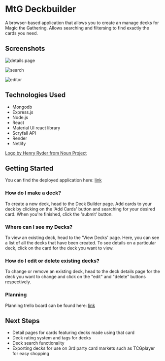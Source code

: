 # MtG Deckbuilder
A browser-based application that allows you to create an manage decks for Magic the Gathering. Allows searching and filtersing to find exactly the cards you need.

## Screenshots

![details page](https://i.imgur.com/4SHClm0.png)

![search](https://i.imgur.com/Cy088Sr.png)

![editor](https://i.imgur.com/24dEmSX.png)

## Technologies Used

- Mongodb
- Express.js
- Node.js
- React
- Material UI react library
- Scryfall API
- Render
- Netlify

[Logo by Henry Ryder from Noun Project](https://thenounproject.com/icon/cards-20461/)

## Getting Started

You can find the deployed application here: [link](https://deckbuildermtg.netlify.app/)

### How do I make a deck?

To create a new deck, head to the Deck Builder page. Add cards to your deck by clicking on the 'Add Cards' button and searching for your desired card. When you're finished, click the 'submit' button.

### Where can I see my Decks?

To view an existing deck, head to the 'View Decks' page. Here, you can see a list of all the decks that have been created. To see details on a particular deck, click on the card for the deck you want to view.

### How do I edit or delete existing decks?

To change or remove an existing deck, head to the deck details page for the deck you want to change and click on the "edit" and "delete" buttons respectively.

### Planning 

Planning trello board can be found here: [link](https://trello.com/invite/b/5Wbr776x/ATTIf702581428109cda4b9125d07b90aab3499F8711/p4-planning)

## Next Steps

- Detail pages for cards featuring decks made using that card
- Deck rating system and tags for decks
- Deck search functionality
- Exporting decks for use on 3rd party card markets such as TCGplayer for easy shopping
